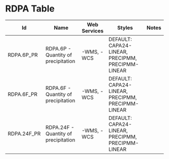 # RDPA Table

Id | Name | Web Services | Styles | Notes
---|------|--------------|--------|------
RDPA.6P_PR | RDPA.6P - Quantity of precipitation | -WMS, -WCS   | DEFAULT: CAPA24-LINEAR, PRECIPMM, PRECIPMM-LINEAR |      
RDPA.6F_PR | RDPA.6F - Quantity of precipitation | -WMS, -WCS   | DEFAULT: CAPA24-LINEAR, PRECIPMM, PRECIPMM-LINEAR |      
RDPA.24F_PR | RDPA.24F - Quantity of precipitation | -WMS, -WCS   | DEFAULT: CAPA24-LINEAR, PRECIPMM, PRECIPMM-LINEAR |      

